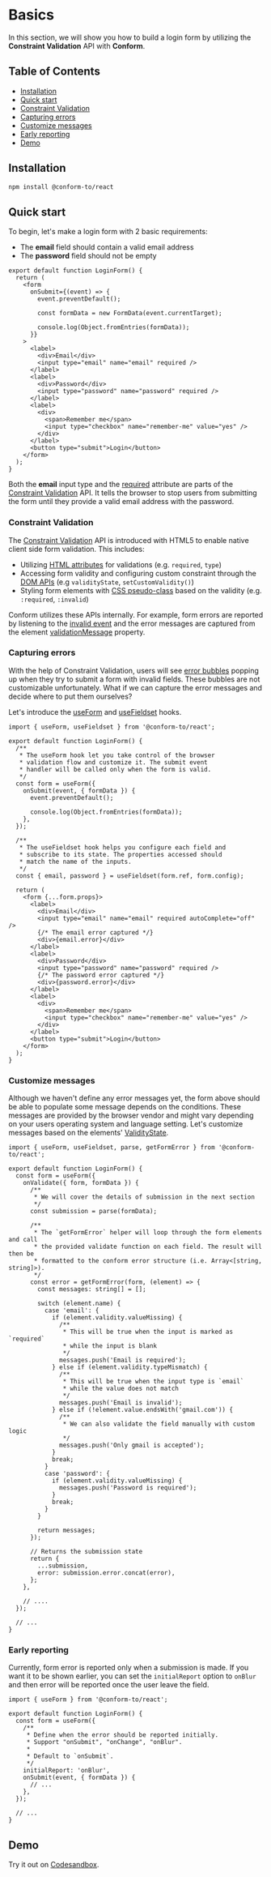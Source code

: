 # Basics

In this section, we will show you how to build a login form by utilizing the **Constraint Validation** API with **Conform**.

<!-- aside -->

## Table of Contents

- [Installation](#installation)
- [Quick start](#quick-start)
- [Constraint Validation](#constraint-validation)
- [Capturing errors](#capturing-errors)
- [Customize messages](#customize-messages)
- [Early reporting](#early-reporting)
- [Demo](#demo)

<!-- /aside -->

## Installation

```sh
npm install @conform-to/react
```

## Quick start

To begin, let's make a login form with 2 basic requirements:

- The **email** field should contain a valid email address
- The **password** field should not be empty

```tsx
export default function LoginForm() {
  return (
    <form
      onSubmit={(event) => {
        event.preventDefault();

        const formData = new FormData(event.currentTarget);

        console.log(Object.fromEntries(formData));
      }}
    >
      <label>
        <div>Email</div>
        <input type="email" name="email" required />
      </label>
      <label>
        <div>Password</div>
        <input type="password" name="password" required />
      </label>
      <label>
        <div>
          <span>Remember me</span>
          <input type="checkbox" name="remember-me" value="yes" />
        </div>
      </label>
      <button type="submit">Login</button>
    </form>
  );
}
```

Both the **email** input type and the [required](https://developer.mozilla.org/en-US/docs/Web/HTML/Attributes/required) attribute are parts of the [Constraint Validation](#constraint-validation) API. It tells the browser to stop users from submitting the form until they provide a valid email address with the password.

### Constraint Validation

The [Constraint Validation](https://caniuse.com/constraint-validation) API is introduced with HTML5 to enable native client side form validation. This includes:

- Utilizing [HTML attributes](https://developer.mozilla.org/en-US/docs/Web/Guide/HTML/Constraint_validation#validation-related_attributes) for validations (e.g. `required`, `type`)
- Accessing form validity and configuring custom constraint through the [DOM APIs](https://developer.mozilla.org/en-US/docs/Web/API/Constraint_validation#extensions_to_other_interfaces) (e.g `validityState`, `setCustomValidity()`)
- Styling form elements with [CSS pseudo-class](https://developer.mozilla.org/en-US/docs/Learn/Forms/Form_validation#the_constraint_validation_api) based on the validity (e.g. `:required`, `:invalid`)

Conform utilizes these APIs internally. For example, form errors are reported by listening to the [invalid event](https://developer.mozilla.org/en-US/docs/Web/API/HTMLInputElement/invalid_event) and the error messages are captured from the element [validationMessage](https://developer.mozilla.org/en-US/docs/Web/API/HTMLObjectElement/validationMessage) property.

### Capturing errors

With the help of Constraint Validation, users will see [error bubbles](https://codesandbox.io/s/cocky-fermi-zwjort?file=/src/App.js) popping up when they try to submit a form with invalid fields. These bubbles are not customizable unfortunately. What if we can capture the error messages and decide where to put them ourselves?

Let's introduce the [useForm](/packages/conform-react/README.md#useform) and [useFieldset](/packages/conform-react/README.md#usefieldset) hooks.

```tsx
import { useForm, useFieldset } from '@conform-to/react';

export default function LoginForm() {
  /**
   * The useForm hook let you take control of the browser
   * validation flow and customize it. The submit event
   * handler will be called only when the form is valid.
   */
  const form = useForm({
    onSubmit(event, { formData }) {
      event.preventDefault();

      console.log(Object.fromEntries(formData));
    },
  });

  /**
   * The useFieldset hook helps you configure each field and
   * subscribe to its state. The properties accessed should
   * match the name of the inputs.
   */
  const { email, password } = useFieldset(form.ref, form.config);

  return (
    <form {...form.props}>
      <label>
        <div>Email</div>
        <input type="email" name="email" required autoComplete="off" />
        {/* The email error captured */}
        <div>{email.error}</div>
      </label>
      <label>
        <div>Password</div>
        <input type="password" name="password" required />
        {/* The password error captured */}
        <div>{password.error}</div>
      </label>
      <label>
        <div>
          <span>Remember me</span>
          <input type="checkbox" name="remember-me" value="yes" />
        </div>
      </label>
      <button type="submit">Login</button>
    </form>
  );
}
```

### Customize messages

Although we haven't define any error messages yet, the form above should be able to populate some message depends on the conditions. These messages are provided by the browser vendor and might vary depending on your users operating system and language setting. Let's customize messages based on the elements' [ValidityState](https://developer.mozilla.org/en-US/docs/Web/API/ValidityState).

```tsx
import { useForm, useFieldset, parse, getFormError } from '@conform-to/react';

export default function LoginForm() {
  const form = useForm({
    onValidate({ form, formData }) {
      /**
       * We will cover the details of submission in the next section
       */
      const submission = parse(formData);

      /**
       * The `getFormError` helper will loop through the form elements and call
       * the provided validate function on each field. The result will then be
       * formatted to the conform error structure (i.e. Array<[string, string]>).
       */
      const error = getFormError(form, (element) => {
        const messages: string[] = [];

        switch (element.name) {
          case 'email': {
            if (element.validity.valueMissing) {
              /**
               * This will be true when the input is marked as `required`
               * while the input is blank
               */
              messages.push('Email is required');
            } else if (element.validity.typeMismatch) {
              /**
               * This will be true when the input type is `email`
               * while the value does not match
               */
              messages.push('Email is invalid');
            } else if (!element.value.endsWith('gmail.com')) {
              /**
               * We can also validate the field manually with custom logic
               */
              messages.push('Only gmail is accepted');
            }
            break;
          }
          case 'password': {
            if (element.validity.valueMissing) {
              messages.push('Password is required');
            }
            break;
          }
        }

        return messages;
      });

      // Returns the submission state
      return {
        ...submission,
        error: submission.error.concat(error),
      };
    },

    // ....
  });

  // ...
}
```

### Early reporting

Currently, form error is reported only when a submission is made. If you want it to be shown earlier, you can set the `initialReport` option to `onBlur` and then error will be reported once the user leave the field.

```tsx
import { useForm } from '@conform-to/react';

export default function LoginForm() {
  const form = useForm({
    /**
     * Define when the error should be reported initially.
     * Support "onSubmit", "onChange", "onBlur".
     *
     * Default to `onSubmit`.
     */
    initialReport: 'onBlur',
    onSubmit(event, { formData }) {
      // ...
    },
  });

  // ...
}
```

## Demo

<!-- sandbox title="Login form demo" src="/examples/basic" -->

Try it out on [Codesandbox](https://codesandbox.io/s/github/edmundhung/conform/tree/main/examples/basic).

<!-- /sandbox -->
